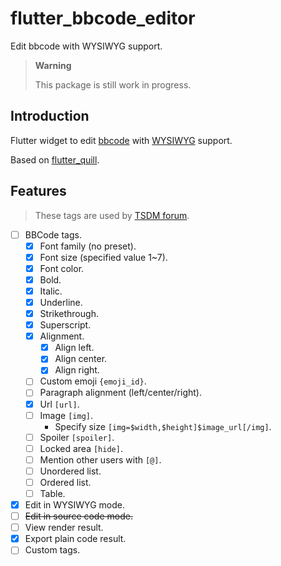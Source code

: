 # flutter_bbcode_editor

Edit bbcode with WYSIWYG support.

> **Warning**
>
> This package is still work in progress.

## Introduction

Flutter widget to edit [bbcode](https://en.wikipedia.org/wiki/BBCode) with [WYSIWYG](https://en.wikipedia.org/wiki/WYSIWYG) support.

Based on [flutter_quill](https://pub.dev/packages/flutter_quill).

## Features

> These tags are used by [TSDM forum](https://tsdm39.com/).

* [ ] BBCode tags.
  * [x] Font family (no preset).
  * [x] Font size (specified value 1~7).
  * [x] Font color.
  * [x] Bold.
  * [x] Italic.
  * [x] Underline.
  * [x] Strikethrough.
  * [x] Superscript.
  * [x] Alignment.
    * [x] Align left.
    * [x] Align center.
    * [x] Align right.
  * [ ] Custom emoji `{emoji_id}`.
  * [ ] Paragraph alignment (left/center/right).
  * [x] Url `[url]`.
  * [ ] Image `[img]`.
    * Specify size `[img=$width,$height]$image_url[/img]`.
  * [ ] Spoiler `[spoiler]`.
  * [ ] Locked area `[hide]`.
  * [ ] Mention other users with `[@]`.
  * [ ] Unordered list.
  * [ ] Ordered list.
  * [ ] Table.
* [x] Edit in WYSIWYG mode.
* [ ] ~~Edit in source code mode.~~
* [ ] View render result.
* [x] Export plain code result.
* [ ] Custom tags.
